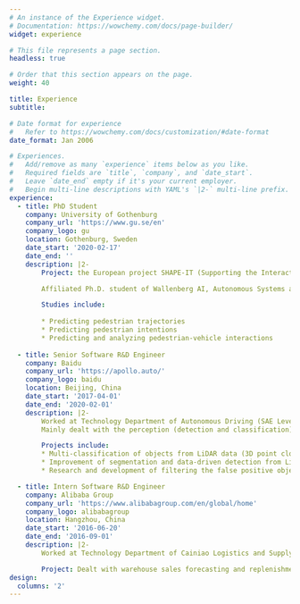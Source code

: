 ```yaml
---
# An instance of the Experience widget.
# Documentation: https://wowchemy.com/docs/page-builder/
widget: experience

# This file represents a page section.
headless: true

# Order that this section appears on the page.
weight: 40

title: Experience
subtitle:

# Date format for experience
#   Refer to https://wowchemy.com/docs/customization/#date-format
date_format: Jan 2006

# Experiences.
#   Add/remove as many `experience` items below as you like.
#   Required fields are `title`, `company`, and `date_start`.
#   Leave `date_end` empty if it's your current employer.
#   Begin multi-line descriptions with YAML's `|2-` multi-line prefix.
experience:
  - title: PhD Student
    company: University of Gothenburg
    company_url: 'https://www.gu.se/en'
    company_logo: gu
    location: Gothenburg, Sweden
    date_start: '2020-02-17'
    date_end: ''
    description: |2-
        Project: the European project SHAPE-IT (Supporting the Interaction of Humans and Automated Vehicles: Preparing for the Environment of Tomorrow), funded by Marie Skłodowska-Curie Actions (MSCA) program.

        Affiliated Ph.D. student of Wallenberg AI, Autonomous Systems and Software Program (WASP-AI) program.

        Studies include:
        
        * Predicting pedestrian trajectories
        * Predicting pedestrian intentions 
        * Predicting and analyzing pedestrian-vehicle interactions
        
  - title: Senior Software R&D Engineer 
    company: Baidu
    company_url: 'https://apollo.auto/'
    company_logo: baidu
    location: Beijing, China
    date_start: '2017-04-01'
    date_end: '2020-02-01'
    description: |2-
        Worked at Technology Department of Autonomous Driving (SAE Level 4), Intelligent Driving Group.
        Mainly dealt with the perception (detection and classification) of LiDAR point clouds data.

        Projects include:
        * Multi-classification of objects from LiDAR data (3D point clouds) using deep learning algorithms.
        * Improvement of segmentation and data-driven detection from LiDAR data.
        * Research and development of filtering the false positive objects using machine learning methods.

  - title: Intern Software R&D Engineer
    company: Alibaba Group
    company_url: 'https://www.alibabagroup.com/en/global/home'
    company_logo: alibabagroup
    location: Hangzhou, China
    date_start: '2016-06-20'
    date_end: '2016-09-01'
    description: |2-
        Worked at Technology Department of Cainiao Logistics and Supply Chain.

        Project: Dealt with warehouse sales forecasting and replenishment optimization algorithm Forecasted sales for daily replenishment by time series method and machine learning methods. 
design:
  columns: '2'
---
```

